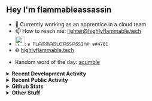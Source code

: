 ## Hey I'm flammableassassin

- 🔭 Currently working as an apprentice in a cloud team  
- 📫 How to reach me: [lighter@highlyflammable.tech](mailto:lighter@highlyflammable.tech?subject=Hello)
- <img src="https://discord.com/assets/2c21aeda16de354ba5334551a883b481.png" alt="drawing" width="25"/>: `♛ ᖴᒪᗩᙏᙏᗩᙖᒪᙓᗩSSᗩSSIᑎ® ♛#4701`
- 🌐 [highlyflammable.tech](https://highlyflammable.tech)

<!--START_SECTION:randomWord-->
- Random word of the day: [acumble](https://www.wordnik.com/words/acumble)
<!--END_SECTION:randomWord-->

<details>
  <summary><b>Recent Development Activity</b></summary>
  
  <!--START_SECTION:waka-->

```txt
Terraform    18 hrs 45 mins  ████████████░░░░░░░░░░░░░   48.40 %
YAML         6 hrs 21 mins   ████░░░░░░░░░░░░░░░░░░░░░   16.40 %
Python       4 hrs 13 mins   ██▓░░░░░░░░░░░░░░░░░░░░░░   10.90 %
Other        3 hrs 6 mins    ██░░░░░░░░░░░░░░░░░░░░░░░   08.02 %
Bicep        2 hrs 47 mins   █▓░░░░░░░░░░░░░░░░░░░░░░░   07.19 %
```

<!--END_SECTION:waka-->

</details>

<details>
  <summary><b>Recent Public Activity</b></summary>
    <br>

  <!--START_SECTION:activity-->
1. 🗣 Commented on [#6931](https://github.com/bridgecrewio/checkov/issues/6931#issuecomment-2569066535) in [bridgecrewio/checkov](https://github.com/bridgecrewio/checkov)
2. ❗ Opened issue [#6931](https://github.com/bridgecrewio/checkov/issues/6931) in [bridgecrewio/checkov](https://github.com/bridgecrewio/checkov)
3. 💪 Opened PR [#3](https://github.com/Panakotta00/FicsIt-Networks-Repository/pull/3) in [Panakotta00/FicsIt-Networks-Repository](https://github.com/Panakotta00/FicsIt-Networks-Repository)
4. 🗣 Commented on [#32](https://github.com/MarcioHuser/EfficiencyCheckerMod-SML3/pull/32#issuecomment-2558291785) in [MarcioHuser/EfficiencyCheckerMod-SML3](https://github.com/MarcioHuser/EfficiencyCheckerMod-SML3)
5. 💪 Opened PR [#32](https://github.com/MarcioHuser/EfficiencyCheckerMod-SML3/pull/32) in [MarcioHuser/EfficiencyCheckerMod-SML3](https://github.com/MarcioHuser/EfficiencyCheckerMod-SML3)
  <!--END_SECTION:activity-->

</details>

<details>
  <summary><b>Github Stats</b></summary>
    <br>
    <p align="center">
      <img width="48%" src="https://github-readme-stats.vercel.app/api?username=flamableassassin&count_private=true&show_icons=true&theme=radical"/>
      <img width="48%" src="https://github-readme-streak-stats.herokuapp.com?user=flamableassassin&theme=neon-dark"/>
    </p>
  
</details>

<details>
  <summary><b>Other Stuff</b></summary>
  <br>
<a href="https://www.abuseipdb.com/user/67633" title="AbuseIPDB is an IP address blacklist for webmasters and sysadmins to report IP addresses engaging in abusive behavior on their networks">
	<img src="https://www.abuseipdb.com/contributor/67633.svg" alt="AbuseIPDB Contributor Badge" style="width: 264px;background: #fff linear-gradient(rgba(255,255,255,0), rgba(255,255,255,.3) 50%, rgba(0,0,0,.2) 51%, rgba(0,0,0,0));padding: 5px;">
</a>
  
</details>
